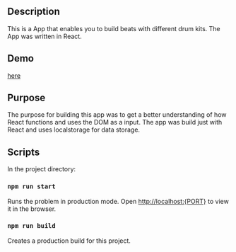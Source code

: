 ## Description

This is a App that enables you to build beats with different drum kits. The App was written in React.

## Demo

[here](https://beat-baker.herokuapp.com/)

## Purpose

The purpose for building this app was to get a better understanding of how React functions and uses the DOM as a input.
The app was build just with React and uses localstorage for data storage.

## Scripts

In the project directory:

### `npm run start`

Runs the problem in production mode.
Open [http://localhost:{PORT}](http://localhost:{PORT}) to view it in the browser.

### `npm run build`

Creates a production build for this project.
